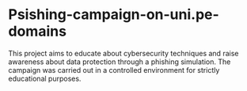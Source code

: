 # Psishing-campaign-on-uni.pe-domains
This project aims to educate about cybersecurity techniques and raise awareness about data protection through a phishing simulation. The campaign was carried out in a controlled environment for strictly educational purposes.
